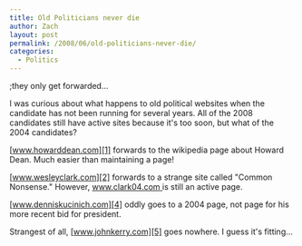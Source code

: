 ```yaml
---
title: Old Politicians never die
author: Zach
layout: post
permalink: /2008/06/old-politicians-never-die/
categories:
  - Politics
---
```

;they only get forwarded... 

I was curious about what happens to old political websites when the candidate has not been running for several years. All of the 2008 candidates still have active sites because it's too soon, but what of the 2004 candidates?

[www.howarddean.com][1] forwards to the wikipedia page about Howard Dean. Much easier than maintaining a page! 

[www.wesleyclark.com][2] forwards to a strange site called "Common Nonsense." However, [www.clark04.com ][3] is still an active page.

[www.denniskucinich.com][4] oddly goes to a 2004 page, not page for his more recent bid for president.

Strangest of all, [www.johnkerry.com][5] goes nowhere. I guess it's fitting...

 [1]: http://www.howarddean.com
 [2]: http://www.wesleyclark.com
 [3]: http://www.clark04.com/
 [4]: http://www.denniskucinich.com
 [5]: http://www.johnkerry.com